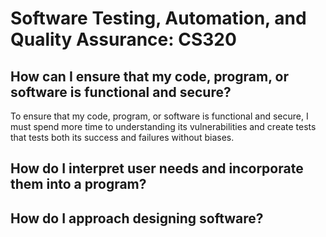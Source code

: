 # Software Testing, Automation, and Quality Assurance: CS320

<h2> How can I ensure that my code, program, or software is functional and secure?</h2>

To ensure that my code, program, or software is functional and secure, I must spend more time to understanding its vulnerabilities and create tests that tests both its success and failures without biases. 

<h2>How do I interpret user needs and incorporate them into a program?</h2>

<h2>How do I approach designing software?</h2>


